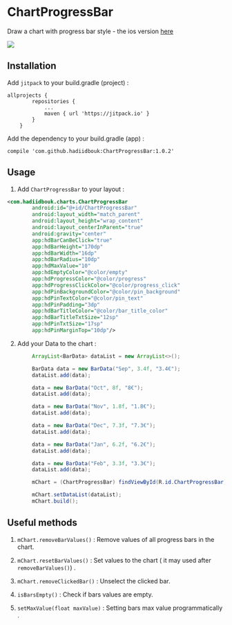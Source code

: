# ChartProgressBar

Draw a chart with progress bar style - the ios version [here](https://github.com/hadiidbouk/ChartProgressBar-iOS)

![](https://i.imgur.com/bcb3jti.png)

## Installation

Add `jitpack` to your build.gradle (project) : 

```
allprojects {
		repositories {
			...
			maven { url 'https://jitpack.io' }
		}
	}
```

Add the dependency to your build.gradle (app) :

```
compile 'com.github.hadiidbouk:ChartProgressBar:1.0.2'
```

## Usage

1. Add `ChartProgressBar` to your layout :
	
```xml
<com.hadiidbouk.charts.ChartProgressBar
		android:id="@+id/ChartProgressBar"
		android:layout_width="match_parent"
		android:layout_height="wrap_content"
		android:layout_centerInParent="true"
		android:gravity="center"
		app:hdBarCanBeClick="true"
		app:hdBarHeight="170dp"
		app:hdBarWidth="16dp"
		app:hdBarRadius="10dp"
		app:hdMaxValue="10"
		app:hdEmptyColor="@color/empty"
		app:hdProgressColor="@color/progress"
		app:hdProgressClickColor="@color/progress_click"
		app:hdPinBackgroundColor="@color/pin_background"
		app:hdPinTextColor="@color/pin_text"
		app:hdPinPadding="3dp"
		app:hdBarTitleColor="@color/bar_title_color"
		app:hdBarTitleTxtSize="12sp"
		app:hdPinTxtSize="17sp"
		app:hdPinMarginTop="10dp"/>
```

2. Add your Data to the chart :

```java
		ArrayList<BarData> dataList = new ArrayList<>();

		BarData data = new BarData("Sep", 3.4f, "3.4€");
		dataList.add(data);

		data = new BarData("Oct", 8f, "8€");
		dataList.add(data);

		data = new BarData("Nov", 1.8f, "1.8€");
		dataList.add(data);

		data = new BarData("Dec", 7.3f, "7.3€");
		dataList.add(data);

		data = new BarData("Jan", 6.2f, "6.2€");
		dataList.add(data);

		data = new BarData("Feb", 3.3f, "3.3€");
		dataList.add(data);

		mChart = (ChartProgressBar) findViewById(R.id.ChartProgressBar);

		mChart.setDataList(dataList);
		mChart.build();
```

## Useful methods

1. `mChart.removeBarValues()` : Remove values of all progress bars in the chart.

2. `mChart.resetBarValues()` : Set values to the chart ( it may used after `removeBarValues()`) .

3. `mChart.removeClickedBar()` : Unselect the clicked bar.

4. `isBarsEmpty()` : Check if bars values are empty.

5. `setMaxValue(float maxValue)` : Setting bars max value programmatically .
